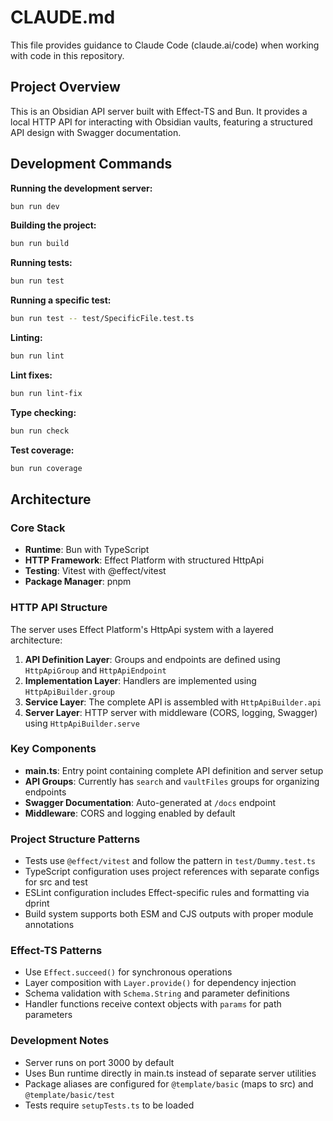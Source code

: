 # CLAUDE.md

This file provides guidance to Claude Code (claude.ai/code) when working with code in this repository.

## Project Overview

This is an Obsidian API server built with Effect-TS and Bun. It provides a local HTTP API for interacting with Obsidian vaults, featuring a structured API design with Swagger documentation.

## Development Commands

**Running the development server:**
```bash
bun run dev
```

**Building the project:**
```bash
bun run build
```

**Running tests:**
```bash
bun run test
```

**Running a specific test:**
```bash
bun run test -- test/SpecificFile.test.ts
```

**Linting:**
```bash
bun run lint
```

**Lint fixes:**
```bash
bun run lint-fix
```

**Type checking:**
```bash
bun run check
```

**Test coverage:**
```bash
bun run coverage
```

## Architecture

### Core Stack
- **Runtime**: Bun with TypeScript
- **HTTP Framework**: Effect Platform with structured HttpApi
- **Testing**: Vitest with @effect/vitest
- **Package Manager**: pnpm

### HTTP API Structure
The server uses Effect Platform's HttpApi system with a layered architecture:

1. **API Definition Layer**: Groups and endpoints are defined using `HttpApiGroup` and `HttpApiEndpoint`
2. **Implementation Layer**: Handlers are implemented using `HttpApiBuilder.group` 
3. **Service Layer**: The complete API is assembled with `HttpApiBuilder.api`
4. **Server Layer**: HTTP server with middleware (CORS, logging, Swagger) using `HttpApiBuilder.serve`

### Key Components
- **main.ts**: Entry point containing complete API definition and server setup
- **API Groups**: Currently has `search` and `vaultFiles` groups for organizing endpoints
- **Swagger Documentation**: Auto-generated at `/docs` endpoint
- **Middleware**: CORS and logging enabled by default

### Project Structure Patterns
- Tests use `@effect/vitest` and follow the pattern in `test/Dummy.test.ts`
- TypeScript configuration uses project references with separate configs for src and test
- ESLint configuration includes Effect-specific rules and formatting via dprint
- Build system supports both ESM and CJS outputs with proper module annotations

### Effect-TS Patterns
- Use `Effect.succeed()` for synchronous operations
- Layer composition with `Layer.provide()` for dependency injection  
- Schema validation with `Schema.String` and parameter definitions
- Handler functions receive context objects with `params` for path parameters

### Development Notes
- Server runs on port 3000 by default
- Uses Bun runtime directly in main.ts instead of separate server utilities
- Package aliases are configured for `@template/basic` (maps to src) and `@template/basic/test`
- Tests require `setupTests.ts` to be loaded